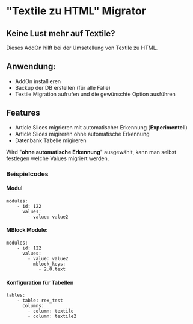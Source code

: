 # "Textile zu HTML" Migrator

## Keine Lust mehr auf Textile?

Dieses AddOn hilft bei der Umsetellung von Textile zu HTML. 

## Anwendung: 

- AddOn installieren
- Backup der DB erstellen (für alle Fälle) 
- Textile Migration aufrufen und die gewünschte Option ausführen

## Features

- Article Slices migrieren mit automatischer Erkennung (**Experimentell**)
- Article Slices migireren ohne automatische Erkennung
- Datenbank Tabelle migireren 

Wird "**ohne automatische Erkennung**" ausgewählt, kann man selbst festlegen welche Values migriert werden. 

### Beispielcodes

#### Modul
```
modules:
    - id: 122
      values:
        - value: value2
```        

#### MBlock Module:

```
modules:
    - id: 122
      values: 
        - value: value2
          mblock_keys: 
            - 2.0.text
```


#### Konfiguration für Tabellen

```
tables:
    - table: rex_test
      columns:
        - column: textile
        - column: textile2
